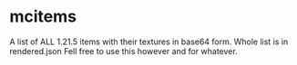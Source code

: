 # mcitems
A list of ALL 1.21.5 items with their textures in base64 form.
Whole list is in rendered.json
Fell free to use this however and for whatever.
